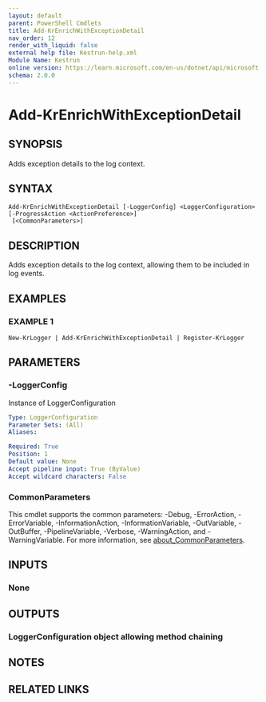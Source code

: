 ```yaml
---
layout: default
parent: PowerShell Cmdlets
title: Add-KrEnrichWithExceptionDetail
nav_order: 12
render_with_liquid: false
external help file: Kestrun-help.xml
Module Name: Kestrun
online version: https://learn.microsoft.com/en-us/dotnet/api/microsoft.aspnetcore.builder.defaultfilesoptions?view=aspnetcore-8.0
schema: 2.0.0
---
```


# Add-KrEnrichWithExceptionDetail

## SYNOPSIS
Adds exception details to the log context.

## SYNTAX

```
Add-KrEnrichWithExceptionDetail [-LoggerConfig] <LoggerConfiguration> [-ProgressAction <ActionPreference>]
 [<CommonParameters>]
```

## DESCRIPTION
Adds exception details to the log context, allowing them to be included in log events.

## EXAMPLES

### EXAMPLE 1
```
New-KrLogger | Add-KrEnrichWithExceptionDetail | Register-KrLogger
```

## PARAMETERS

### -LoggerConfig
Instance of LoggerConfiguration

```yaml
Type: LoggerConfiguration
Parameter Sets: (All)
Aliases:

Required: True
Position: 1
Default value: None
Accept pipeline input: True (ByValue)
Accept wildcard characters: False
```



### CommonParameters
This cmdlet supports the common parameters: -Debug, -ErrorAction, -ErrorVariable, -InformationAction, -InformationVariable, -OutVariable, -OutBuffer, -PipelineVariable, -Verbose, -WarningAction, and -WarningVariable. For more information, see [about_CommonParameters](http://go.microsoft.com/fwlink/?LinkID=113216).

## INPUTS

### None
## OUTPUTS

### LoggerConfiguration object allowing method chaining
## NOTES

## RELATED LINKS
